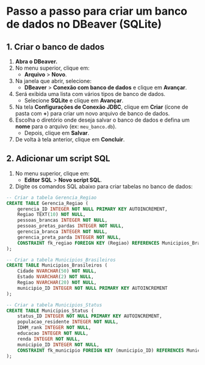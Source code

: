 # **Passo a passo para criar um banco de dados no DBeaver (SQLite)**

## **1. Criar o banco de dados**

1. **Abra o DBeaver.**
2. No menu superior, clique em:
   - **Arquivo** > **Novo**.
3. Na janela que abrir, selecione:
   - **DBeaver** > **Conexão com banco de dados** e clique em **Avançar**.
4. Será exibida uma lista com vários tipos de banco de dados.
   - Selecione **SQLite** e clique em **Avançar**.
5. Na tela **Configurações de Conexão JDBC**, clique em **Criar** (ícone de pasta com **+**) para criar um novo arquivo de banco de dados.
6. Escolha o diretório onde deseja salvar o banco de dados e defina um **nome** para o arquivo (ex: `meu_banco.db`).
   - Depois, clique em **Salvar**.
7. De volta à tela anterior, clique em **Concluir**.

## **2. Adicionar um script SQL**

1. No menu superior, clique em:
   - **Editor SQL** > **Novo script SQL**.
2. Digite os comandos SQL abaixo para criar tabelas no banco de dados:

```sql
-- Criar a tabela Gerencia_Regiao
CREATE TABLE Gerencia_Regiao (
    gerencia_ID INTEGER NOT NULL PRIMARY KEY AUTOINCREMENT,
    Regiao TEXT(10) NOT NULL,
    pessoas_brancas INTEGER NOT NULL,
    pessoas_pretas_pardas INTEGER NOT NULL,
    gerencia_branca INTEGER NOT NULL,
    gerencia_preta_parda INTEGER NOT NULL,
    CONSTRAINT fk_regiao FOREIGN KEY (Regiao) REFERENCES Municipios_Brasileiros (Regiao)
);

-- Criar a tabela Municipios_Brasileiros
CREATE TABLE Municipios_Brasileiros (
    Cidade NVARCHAR(50) NOT NULL,
    Estado NVARCHAR(2) NOT NULL,
    Regiao NVARCHAR(20) NOT NULL,
    municipio_ID INTEGER NOT NULL PRIMARY KEY AUTOINCREMENT
);

-- Criar a tabela Municipios_Status
CREATE TABLE Municipios_Status (
    status_ID INTEGER NOT NULL PRIMARY KEY AUTOINCREMENT,
    populacao_residente INTEGER NOT NULL,
    IDHM_rank INTEGER NOT NULL,
    educacao INTEGER NOT NULL,
    renda INTEGER NOT NULL,
    municipio_ID INTEGER NOT NULL,
    CONSTRAINT fk_municipio FOREIGN KEY (municipio_ID) REFERENCES Municipios_Brasileiros(municipio_ID)
);
```
